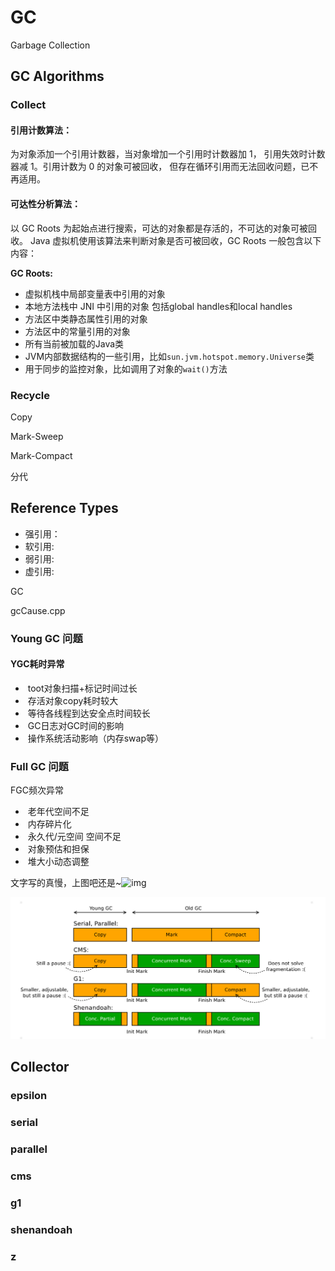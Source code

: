 # GC
Garbage Collection 
## GC Algorithms

### Collect 
#### 引用计数算法：

   为对象添加一个引用计数器，当对象增加一个引用时计数器加 1，
        引用失效时计数器减 1。引用计数为 0 的对象可被回收，
        但存在循环引用而无法回收问题，已不再适用。



#### 可达性分析算法：

  以 GC Roots 为起始点进行搜索，可达的对象都是存活的，不可达的对象可被回收。
  Java 虚拟机使用该算法来判断对象是否可被回收，GC Roots 一般包含以下内容：



**GC Roots:**

  - 虚拟机栈中局部变量表中引用的对象
  - 本地方法栈中 JNI 中引用的对象 包括global handles和local handles
  - 方法区中类静态属性引用的对象
  - 方法区中的常量引用的对象
  - 所有当前被加载的Java类
  - JVM内部数据结构的一些引用，比如`sun.jvm.hotspot.memory.Universe`类
  - 用于同步的监控对象，比如调用了对象的`wait()`方法



### Recycle

Copy

Mark-Sweep

Mark-Compact

分代



## Reference Types

- 强引用：
- 软引用:
- 弱引用:
- 虚引用:



GC 

gcCause.cpp



### Young GC 问题

####  YGC耗时异常 

- ​                    toot对象扫描+标记时间过长                
- ​                    存活对象copy耗时较大                
- ​                    等待各线程到达安全点时间较长                
- ​                    GC日志对GC时间的影响                
- ​                    操作系统活动影响（内存swap等）                

### Full GC 问题

 FGC频次异常 

- ​                    老年代空间不足                
- ​                    内存碎片化                
- ​                    永久代/元空间 空间不足                
- ​                    对象预估和担保                
- ​                    堆大小动态调整          



文字写的真慢，上图吧还是~![img](https://user-gold-cdn.xitu.io/2020/6/30/1730111bfa01fba7?imageView2/0/w/1280/h/960/format/webp/ignore-error/1)







![GC Collector](../images/GC-collector.png)



## Collector

### epsilon

### serial

### parallel

### cms

### g1

### shenandoah

### z

### 







